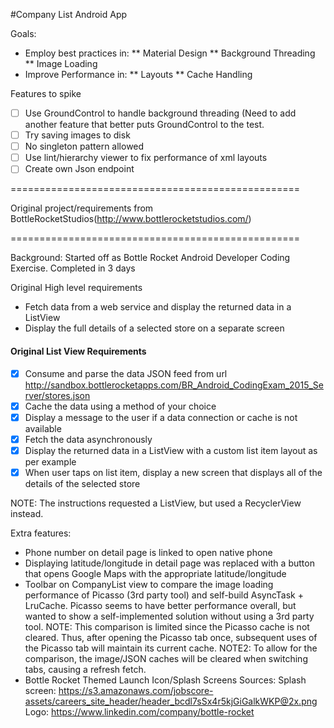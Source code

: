 #Company List Android App

Goals: 
* Employ best practices in:
** Material Design
** Background Threading
** Image Loading
* Improve Performance in:
** Layouts
** Cache Handling

Features to spike
- [ ] Use GroundControl to handle background threading (Need to add another feature that better puts GroundControl to the test. 
- [ ] Try saving images to disk
- [ ] No singleton pattern allowed
- [ ] Use lint/hierarchy viewer to fix performance of xml layouts
- [ ] Create own Json endpoint

==================================================

Original project/requirements from BottleRocketStudios(http://www.bottlerocketstudios.com/)

==================================================

Background: Started off as Bottle Rocket Android Developer Coding Exercise.
Completed in 3 days

Original High level requirements
* Fetch data from a web service and display the returned data in a ListView
* Display the full details of a selected store on a separate screen

#### Original List View Requirements
- [x] Consume and parse the data JSON feed from url http://sandbox.bottlerocketapps.com/BR_Android_CodingExam_2015_Server/stores.json
- [x] Cache the data using a method of your choice
- [x] Display a message to the user if a data connection or cache is not available
- [x] Fetch the data asynchronously
- [x] Display the returned data in a ListView with a custom list item layout as per example
- [x] When user taps on list item, display a new screen that displays all of the details of the selected store

NOTE: The instructions requested a ListView, but used a RecyclerView instead.

Extra features:
- Phone number on detail page is linked to open native phone
- Displaying latitude/longitude in detail page was replaced with a button that opens Google Maps with the appropriate latitude/longitude
- Toolbar on CompanyList view to compare the image loading performance of Picasso (3rd party tool) and self-build AsyncTask + LruCache. Picasso seems to have better performance overall, but wanted to show a self-implemented solution without using a 3rd party tool. 
NOTE: This comparison is limited since the Picasso cache is not cleared. Thus, after opening the Picasso tab once, subsequent uses of the Picasso tab will maintain its current cache.
NOTE2: To allow for the comparison, the image/JSON caches will be cleared when switching tabs, causing a refresh fetch.
- Bottle Rocket Themed Launch Icon/Splash Screens
Sources: 
Splash screen: https://s3.amazonaws.com/jobscore-assets/careers_site_header/header_bcdl7sSx4r5kjGiGalkWKP@2x.png
Logo: https://www.linkedin.com/company/bottle-rocket
